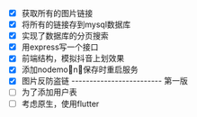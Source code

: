 
 - [x] 获取所有的图片链接
 - [x] 将所有的链接存到mysql数据库
 - [x] 实现了数据库的分页搜索
 - [x] 用express写一个接口
 - [x] 前端结构，模拟抖音上划效果
 - [x] 添加nodemon，保存时重启服务
 - [x] 图片反防盗链
 ------------------------- 第一版
 - [ ] 为了添加用户表
 - [ ] 考虑原生，使用flutter

